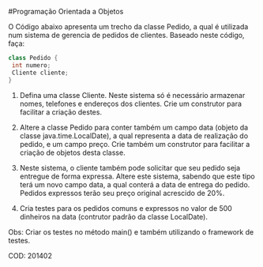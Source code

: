 #Programação Orientada a Objetos

O Código abaixo apresenta um trecho da classe Pedido, a qual é utilizada num sistema de gerencia de pedidos de clientes.
Baseado neste código, faça:

```java
class Pedido {
 int numero;
 Cliente cliente;
}
```

1. Defina uma classe Cliente. Neste sistema só é necessário armazenar nomes,
   telefones e endereços dos clientes.
   Crie um construtor para facilitar a criação destes.

2. Altere a classe Pedido para conter também um campo data (objeto da classe
   java.time.LocalDate), a qual representa a data de realização do pedido, e
   um campo preço. Crie também um construtor para facilitar a criação de objetos
   desta classe.
   
3. Neste sistema, o cliente também pode solicitar que seu pedido seja entregue de
   forma expressa. Altere este sistema, sabendo que este tipo terá um novo campo
   data, a qual conterá a data de entrega do pedido. Pedidos expressos terão seu
   preço original acrescido de 20%.

4. Cria testes para os pedidos comuns e expressos no valor de 500 dinheiros na data 
   (contrutor padrão da classe LocalDate).
   
Obs: Criar os testes no método main() e também utilizando o framework de testes.

COD: 201402 